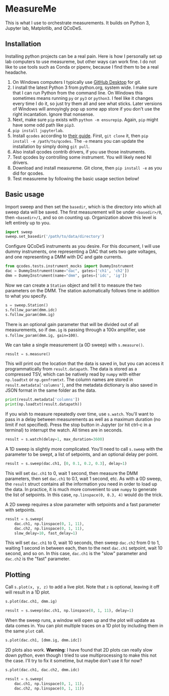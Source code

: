 # MeasureMe

This is what I use to orchestrate measurements. It builds on Python 3, Jupyter
lab, Matplotlib, and QCoDeS.

## Installation

Installing python projects can be a real pain. Here is how I personally set up
lab computers to use measureme, but other ways can work fine. I do not like to
use tools such as Conda or pipenv, because I find them to be a real headache.

1. On Windows computers I typically use
[GitHub Desktop](https://desktop.github.com/) for git.
1. I install the latest Python 3 from python.org, system wide. I make sure that
I can run Python from the command line. On Windows this sometimes means running
`py` or `py3` or `python3`. I feel like it changes every time I do it, so just
try them all and see what sticks. Later versions of Windows will annoyingly
pop up some app store if you don't use the right incantation. Ignore that
nonsense.
1. Next, make sure `pip` exists with `python -m ensurepip`. Again, `pip` might
have some odd path like `pip3`.
1. `pip install jupyterlab`.
1. Install `qcodes` according to [their guide](https://qcodes.github.io/Qcodes/start/index.html#installing-qcodes-from-github).
First, `git clone` it, then `pip install -e /path/to/qcodes`. The `-e` means
you can update the installation by simply doing `git pull`.
1. Also install qcodes contrib drivers, if you use those instruments.
1. Test qcodes by controlling some instrument. You will likely need NI drivers.
1. Download and install measureme. Git clone, then `pip install -e` as you did
for qcodes.
1. Test measureme by following the basic usage section below!

## Basic usage

Import sweep and then set the `basedir`, which is the directory into which all
sweep data will be saved. The first measurement will be under `<basedir>/0`,
then `<basedir>/1`, and so on counting up. Organization above this level is
left entirely up to you.

```python
import sweep
sweep.set_basedir('/path/to/data/directory')
```

Configure QCoDeS instruments as you desire. For this document, I will use
dummy instruments, one representing a DAC that sets two gate voltages, and one
representing a DMM with DC and gate currents.

```python
from qcodes.tests.instrument_mocks import DummyInstrument
dac = DummyInstrument(name="dac", gates=['ch1', 'ch2'])
dmm = DummyInstrument(name="dmm", gates=['idc', 'ig'])
```

Now we can create a `Station` object and tell it to measure the two parameters
on the DMM. The station automatically follows time in addition to what you
specify.

```python
s = sweep.Station()
s.follow_param(dmm.idc)
s.follow_param(dmm.ig)
```

There is an optional gain parameter that will be divided out of all
measurements, so if `dmm.ig` is passing through a 100x amplifier, use
`s.follow_param(dmm.ig, gain=100)`.

We can take a single measurement (a 0D sweep) with `s.measure()`.

```python
result = s.measure()
```

This will print out the location that the data is saved in, but you can access
it programmatically from `result.datapath`. The data is stored as a compressed
TSV, which can be natively read by `numpy` with either `np.loadtxt` or
`np.genfromtxt`. The column names are stored in `result.metadata['columns']`,
and the metadata dictionary is also saved in JSON format in the same folder as
the data.

```python
print(result.metadata['columns'])
print(np.loadtxt(result.datapath))
```

If you wish to measure repeatedly over time, use `s.watch`. You'll want to pass
in a delay between measurements as well as a maximum duration (no limit if not
specified). Press the stop button in Jupyter (or hit ctrl-c in a terminal) to
interrupt the watch. All times are in seconds.

```python
result = s.watch(delay=1, max_duration=3600)
```

A 1D sweep is slightly more complicated. You'll need to call `s.sweep` with
the parameter to be swept, a list of setpoints, and an optional delay per
point.

```python
result = s.sweep(dac.ch1, [0, 0.1, 0.2, 0.3], delay=1)
```

This will set `dac.ch1` to 0, wait 1 second, then measure the DMM parameters,
then set `dac.ch1` to 0.1, wait 1 second, etc. As with a 0D sweep, the `result`
struct contains all the information you need in order to load up the data. In
practice, it is much more convenient to use `numpy` to generate the list of
setpoints. In this case, `np.linspace(0, 0.3, 4)` would do the trick.

A 2D sweep requires a slow parameter with setpoints and a fast parameter with
setpoints.

```python
result = s.sweep(
    dac.ch1, np.linspace(0, 1, 11),
    dac.ch2, np.linspace(0, 1, 11),
    slow_delay=10, fast_delay=1)
```

This will set `dac.ch1` to 0, wait 10 seconds, then sweep `dac.ch2` from 0 to 1,
waiting 1 second in between each, then to the next `dac.ch1` setpoint, wait 10
second, and so on. In this case, `dac.ch1` is the "slow" parameter and `dac.ch2`
is the "fast" parameter.

## Plotting

Call `s.plot(x, y, z)` to add a live plot. Note that `z` is optional, leaving it
off will result in a 1D plot.

```python
s.plot(dac.ch1, dmm.ig)

result = s.sweep(dac.ch1, np.linspace(0, 1, 11), delay=1)
```

When the sweep runs, a window will open up and the plot will update as data
comes in. You can plot multiple traces on a 1D plot by including them in the
same `plot` call.

```python
s.plot(dac.ch1, [dmm.ig, dmm.idc])
```

2D plots also work. **Warning**: I have found that 2D plots can really slow
down python, even though I tried to use multiprocessing to make this not the
case. I'll try to fix it sometime, but maybe don't use it for now?

```python
s.plot(dac.ch1, dac.ch2, dmm.idc)

result = s.sweep(
    dac.ch1, np.linspace(0, 1, 11),
    dac.ch2, np.linspace(0, 1, 11))
```
